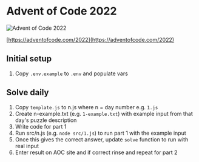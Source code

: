# Advent of Code 2022

![Advent of Code 2022](https://img.shields.io/badge/Advent%20of%20Code%202022-7%2F25-brightgreen)

[https://adventofcode.com/2022](https://adventofcode.com/2022)

## Initial setup

1. Copy `.env.example` to `.env` and populate vars

## Solve daily

1. Copy `template.js` to n.js where n = day number e.g. `1.js`
2. Create n-example.txt (e.g. `1-example.txt`) with example input from that day's puzzle description
3. Write code for part 1
4. Run src/n.js (e.g. `node src/1.js`) to run part 1 with the example input
5. Once this gives the correct answer, update `solve` function to run with real input
6. Enter result on AOC site and if correct rinse and repeat for part 2
